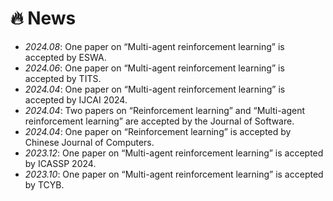 # 🔥 News
- *2024.08*: One paper on “Multi-agent reinforcement learning” is accepted by ESWA.
- *2024.06*: One paper on “Multi-agent reinforcement learning” is accepted by TITS.
- *2024.04*: One paper on “Multi-agent reinforcement learning” is accepted by IJCAI 2024.
- *2024.04*: Two papers on “Reinforcement learning” and “Multi-agent reinforcement learning” are accepted by the Journal of Software.
- *2024.04*: One paper on “Reinforcement learning” is accepted by Chinese Journal of Computers.
- *2023.12*: One paper on “Multi-agent reinforcement learning” is accepted by ICASSP 2024.
- *2023.10*: One paper on “Multi-agent reinforcement learning” is accepted by TCYB.

<!--
- *2023.08*: One paper on “Reinforcement learning” is accepted by KBS.
- *2023.07*: One paper on “Reinforcement learning” is awarded as Outstanding Paper by CCFAI 2023.
- *2023.07*: One paper on “Reinforcement learning” is accepted by ECAI 2023.
- *2023.05*: One paper on “Reinforcement learning” is accepted by UAI 2023.
- *2023.04*: We release the [multi-agent robot learning environment](https://github.com/shangdongyang/multi_agent_robot_env).
- *2023.04*: One paper on “Reinforcement learning” is accepted by FGCS.
- *2023.02*: One paper on “Multi-agent reinforcement learning” is accepted by ICASSP 2023.
- *2022.12*: One paper on “Game theory” is accepted by TCYB.
- *2022.11*: One paper on “Multi-agent reinforcement learning” is accepted by AAAI 2023.
-->
